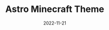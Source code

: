 ---
slug: 'astro-minecraft-theme'
title: 'Astro Minecraft Theme'
description: 'A Minecraft Tailwindcss theme with an example documentation template using Astro'
date: 2022-11-21
tags:
  -  'astro'
  -  'typescript'
  -  'theme'
---